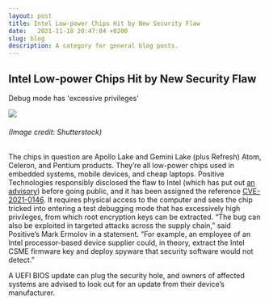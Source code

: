 ```yaml
---
layout: post
title: Intel Low-power Chips Hit by New Security Flaw
date:   2021-11-18 20:47:04 +0200
slug: blog
description: A category for general blog posts.
---
```


## Intel Low-power Chips Hit by New Security Flaw

Debug mode has 'excessive privileges'

![](https://cdn.mos.cms.futurecdn.net/PWnQuGZrReBRM6BFmiCMYj-970-80.jpg.webp)

###### (Image credit: Shutterstock)

The chips in question are Apollo Lake and Gemini Lake (plus Refresh) Atom, Celeron, and Pentium products. They’re all low-power chips used in embedded systems, mobile devices, and cheap laptops. Positive Technologies responsibly disclosed the flaw to Intel (which has put out [an advisory](https://www.intel.com/content/www/us/en/security-center/advisory/intel-sa-00528.html)) before going public, and it has been assigned the reference [CVE-2021-0146](https://cve.mitre.org/cgi-bin/cvename.cgi?name=CVE-2021-0146). It requires physical access to the computer and sees the chip tricked into entering a test debugging mode that has excessively high privileges, from which root encryption keys can be extracted. “The bug can also be exploited in targeted attacks across the supply chain,” said Positive’s Mark Ermolov in a statement. “For example, an employee of an Intel processor-based device supplier could, in theory, extract the Intel CSME firmware key and deploy spyware that security software would not detect.”

A UEFI BIOS update can plug the security hole, and owners of affected systems are advised to look out for an update from their device’s manufacturer.
